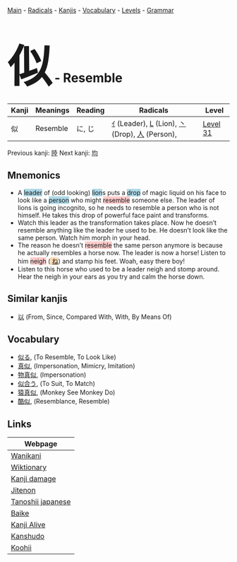 <style> bigfont {font-size: 100px}</style>
[Main](../README.md) -
[Radicals](../radicals.md) -
[Kanjis](../kanjis.md) -
[Vocabulary](../vocabulary.md) -
[Levels](../levels.md) -
[Grammar](../grammar.md)
# <bigfont> 似</bigfont> - Resemble 

| Kanji | Meanings | Reading | Radicals | Level |
| --- | --- | --- | --- | --- |
| 似 | Resemble | に, じ | [ｲ](../radicals/ｲ.md) (Leader), [L](../radicals/L.md) (Lion), [丶](../radicals/丶.md) (Drop), [人](../radicals/人.md) (Person),  | [Level 31](../levels/wk_level31.md) |

Previous kanji: [陸](陸.md) Next kanji: [均](均.md) 

## Mnemonics
 * A <span style="background-color:#ADD8E6"> leader</span> of (odd looking) <span style="background-color:#ADD8E6"> lion</span>s puts a <span style="background-color:#ADD8E6"> drop</span> of magic liquid on his face to look like a <span style="background-color:#ADD8E6"> person</span> who might <span style="background-color:#ffcccb"> resemble</span> someone else. The leader of lions is going incognito, so he needs to resemble a person who is not himself. He takes this drop of powerful face paint and transforms.
* Watch this leader as the transformation takes place. Now he doesn’t resemble anything like the leader he used to be. He doesn’t look like the same person. Watch him morph in your head.
* The reason he doesn’t <span style="background-color:#ffcccb"> resemble</span> the same person anymore is because he actually resembles a horse now. The leader is now a horse! Listen to him <span style="background-color:#ffcccb"> neigh</span> (<span style="background-color:#fed8b1"> [ね](https://jisho.org/search/ね)</span>) and stamp his feet. Woah, easy there boy!
* Listen to this horse who used to be a leader neigh and stomp around. Hear the neigh in your ears as you try and calm the horse down.


## Similar kanjis
 * [以](以.md) (From, Since, Compared With, With, By Means Of)


## Vocabulary
 * [似る](../vocabulary/似.md), (To Resemble, To Look Like)
* [真似](../vocabulary/似.md), (Impersonation, Mimicry, Imitation)
* [物真似](../vocabulary/似.md), (Impersonation)
* [似合う](../vocabulary/似.md), (To Suit, To Match)
* [猿真似](../vocabulary/似.md), (Monkey See Monkey Do)
* [酷似](../vocabulary/似.md), (Resemblance, Resemble)



## Links 

| Webpage |
| --- |
| [Wanikani          ](https://www.wanikani.com/kanji/似) |
| [Wiktionary        ](https://en.wiktionary.org/wiki/似) |
| [Kanji damage      ](http://www.kanjidamage.com/kanji/search?utf8=✓&q=似) |
| [Jitenon           ](https://jitenon.com/kanji/似) |
| [Tanoshii japanese ](https://www.tanoshiijapanese.com/dictionary/kanji.cfm?k=似) |
| [Baike             ](https://baike.baidu.com/item/似) |
| [Kanji Alive       ](https://app.kanjialive.com/似) |
| [Kanshudo          ](https://www.kanshudo.com/searchmn?q=似) |
| [Koohii            ](https://kanji.koohii.com/study/kanji/似) |
